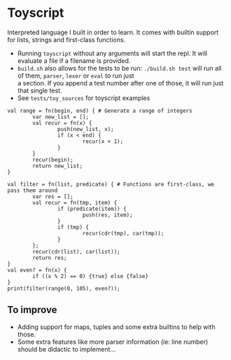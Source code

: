 # Toyscript
Interpreted language I built in order to learn. 
It comes with builtin support for lists, strings and first-class functions.

* Running `toyscript` without any arguments will start the repl. It will evaluate a file if a filename is provided.
* `build.sh` also allows for the tests to be run: `./build.sh test` will run all of them, `parser`, `lexer` or `eval` to run just  
a section. If you append a test number after one of those, it will run just that single test.
* See `tests/toy_sources` for toyscript examples
```
val range = fn(begin, end) { # Generate a range of integers
        var new_list = [];
        val recur = fn(x) {
                push(new_list, x);
                if (x < end) {
                        recur(x + 1);
                }
        }
        recur(begin);
        return new_list;
}

val filter = fn(list, predicate) { # Functions are first-class, we pass them around
        var res = [];
        val recur = fn(tmp, item) {
                if (predicate(item)) {
                        push(res, item);
                }
                if (tmp) {
                        recur(cdr(tmp), car(tmp));
                }
        };
        recur(cdr(list), car(list));
        return res;
}
val even? = fn(x) {
        if ((x % 2) == 0) {true} else {false}
}
print(filter(range(0, 105), even?));
```

## To improve
* Adding support for maps, tuples and some extra builtins to help with those.
* Some extra features like more parser information (ie: line number) should be didactic to implement...
